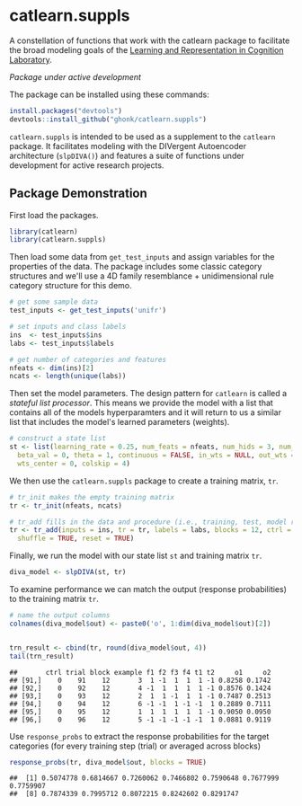 catlearn.suppls
===============

A constellation of functions that work with the catlearn package to facilitate the broad modeling goals of the [Learning and Representation in Cognition Laboratory](http://kurtzlab.psychology.binghamton.edu/).

*Package under active development*

The package can be installed using these commands:

``` r
install.packages("devtools")
devtools::install_github("ghonk/catlearn.suppls")
```

`catlearn.suppls` is intended to be used as a supplement to the `catlearn` package. It facilitates modeling with the DIVergent Autoencoder architecture (`slpDIVA()`) and features a suite of functions under development for active research projects.

Package Demonstration
---------------------

First load the packages.

``` r
library(catlearn)
library(catlearn.suppls)
```

Then load some data from `get_test_inputs` and assign variables for the properties of the data. The package includes some classic category structures and we'll use a 4D family resemblance + unidimensional rule category structure for this demo.

``` r
# get some sample data
test_inputs <- get_test_inputs('unifr')

# set inputs and class labels
ins  <- test_inputs$ins
labs <- test_inputs$labels

# get number of categories and features
nfeats <- dim(ins)[2]
ncats <- length(unique(labs))
```

Then set the model parameters. The design pattern for `catlearn` is called a *stateful list processor*. This means we provide the model with a list that contains all of the models hyperparamters and it will return to us a similar list that includes the model's learned parameters (weights).

``` r
# construct a state list
st <- list(learning_rate = 0.25, num_feats = nfeats, num_hids = 3, num_cats = ncats,
  beta_val = 0, theta = 1, continuous = FALSE, in_wts = NULL, out_wts = NULL, wts_range = 1,
  wts_center = 0, colskip = 4)
```

We then use the `catlearn.suppls` package to create a training matrix, `tr`.

``` r
# tr_init makes the empty training matrix
tr <- tr_init(nfeats, ncats)

# tr_add fills in the data and procedure (i.e., training, test, model reset)
tr <- tr_add(inputs = ins, tr = tr, labels = labs, blocks = 12, ctrl = 0, 
  shuffle = TRUE, reset = TRUE)
```

Finally, we run the model with our state list `st` and training matrix `tr`.

``` r
diva_model <- slpDIVA(st, tr)
```

To examine performance we can match the output (response probabilities) to the training matrix `tr`.

``` r
# name the output columns
colnames(diva_model$out) <- paste0('o', 1:dim(diva_model$out)[2])


trn_result <- cbind(tr, round(diva_model$out, 4))
tail(trn_result)
```

    ##       ctrl trial block example f1 f2 f3 f4 t1 t2     o1     o2
    ## [91,]    0    91    12       3  1 -1  1  1  1 -1 0.8258 0.1742
    ## [92,]    0    92    12       4 -1  1  1  1  1 -1 0.8576 0.1424
    ## [93,]    0    93    12       2  1  1 -1  1  1 -1 0.7487 0.2513
    ## [94,]    0    94    12       6 -1 -1  1 -1 -1  1 0.2889 0.7111
    ## [95,]    0    95    12       1  1  1  1  1  1 -1 0.9050 0.0950
    ## [96,]    0    96    12       5 -1 -1 -1 -1 -1  1 0.0881 0.9119

Use `response_probs` to extract the response probabilities for the target categories (for every training step (trial) or averaged across blocks)

``` r
response_probs(tr, diva_model$out, blocks = TRUE)
```

    ##  [1] 0.5074778 0.6814667 0.7260062 0.7466802 0.7590648 0.7677999 0.7759907
    ##  [8] 0.7874339 0.7995712 0.8072215 0.8242602 0.8291747
